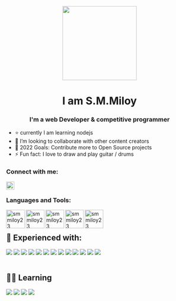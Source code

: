 <div align="center">
<img width="200" src="https://user-images.githubusercontent.com/81033586/149389980-a4ce6e94-2cc9-4e19-8353-00774f5f629c.png"/>
</div>

<div align="center">
  <h1> I am S.M.Miloy</h1>
  <h3>I'm a web Developer & competitive programmer</h3>
</div>


  

</div>

- ⭐️ currently I am learning nodejs
- 👯 I’m looking to collaborate with other content creators
- 🥅 2022 Goals: Contribute more to Open Source projects
- ⚡ Fun fact: I love to draw and play guitar / drums


### Connect with me:

[<img align="left" alt="smmiloy23| LinkedIn" width="22px" src="https://cdn.jsdelivr.net/npm/simple-icons@v3/icons/linkedin.svg" />][linkedin]
<br />

### Languages and Tools:
<img align="left" alt="smmiloy23" width="50px" src="https://user-images.githubusercontent.com/81033586/149385465-871e2d90-899d-43ee-9931-8f15f97b96a6.png" />
<img align="left" alt="smmiloy23" width="50px" src="https://user-images.githubusercontent.com/81033586/149387873-88f34bad-c11a-4247-9237-cc73a47e4190.png" />
<img align="left" alt="smmiloy23" width="50px" src="https://user-images.githubusercontent.com/81033586/149387972-97b1271e-93af-432b-a083-43090937dcc7.png" />
<img align="left" alt="smmiloy23 " width="50px" src="https://user-images.githubusercontent.com/81033586/149385480-037a4053-097a-4fbb-ab74-73c27c2eb78d.png" />
<img align="left" alt="smmiloy23 " width="50px" src="https://user-images.githubusercontent.com/81033586/149385469-32107531-a0a9-486e-9081-6988441d8c0f.png" />


<br />
<br />

## 💪 Experienced with:
<div>
    <img src=https://img.shields.io/badge/Python-14354C?style=for-the-badge&logo=python&logoColor=white /> 
    <img src=https://img.shields.io/badge/C%2B%2B-00599C?style=for-the-badge&logo=c%2B%2B&logoColor=white /> 
    <img src=https://img.shields.io/badge/JavaScript-F7DF1E?style=for-the-badge&logo=javascript&logoColor=black /> 
    <img src=https://img.shields.io/badge/HTML5-E34F26?style=for-the-badge&logo=html5&logoColor=white />  
    <img src=https://img.shields.io/badge/CSS3-1572B6?style=for-the-badge&logo=css3&logoColor=white />
    <img src=https://img.shields.io/badge/Git-F05032?style=for-the-badge&logo=git&logoColor=white />
    <img src=https://img.shields.io/badge/Bootstrap-00C7B7?style=for-the-badge&logo=bootstrap&logoColor=white /> 
    <img src=https://img.shields.io/badge/Heroku-430098?style=for-the-badge&logo=heroku&logoColor=white /> 
    <img src=https://img.shields.io/badge/Figma-F24E1E?style=for-the-badge&logo=figma&logoColor=white />
    <img src=https://img.shields.io/badge/Java-430098?style=for-the-badge&logo=java&logoColor=white />
    <img src=https://img.shields.io/badge/-F7DF1E?style=for-the-badge&logo=c&logoColor=white />
    <img src=https://img.shields.io/badge/Django-00599C?style=for-the-badge&logo=django&logoColor=white />
    <img src=https://img.shields.io/badge/Extension-430098?style=for-the-badge&logo=safari&logoColor=white />
</div>
<br />

## 👩‍🎓 Learning
<div>
    <img src=https://img.shields.io/badge/OpenCV-430098?style=for-the-badge&logo=opencv&logoColor=red />
    <img src=https://img.shields.io/badge/Tensorflow-F05032?style=for-the-badge&logo=tensorflow&logoColor=white />
    <img src=https://img.shields.io/badge/Dart-00FFFF?style=for-the-badge&logo=dart&logoColor=blue />
    <img src=https://img.shields.io/badge/Flutter-14354C?style=for-the-badge&logo=flutter&logoColor=white />
</div>




[linkedin]: https://www.linkedin.com/in/s-m-miloy-rahman-8a2b0b209/
